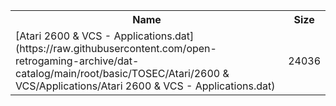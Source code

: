 <table>
<tr><th>Name</th><th>Size</th></tr>
<tr><td>[Atari 2600 & VCS - Applications.dat](https://raw.githubusercontent.com/open-retrogaming-archive/dat-catalog/main/root/basic/TOSEC/Atari/2600 & VCS/Applications/Atari 2600 & VCS - Applications.dat)</td><td>24036</td></tr>
</table>
